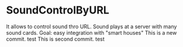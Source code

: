 # SoundControlByURL
It allows to control sound thro URL. Sound plays at a server with many sound cards. Goal: easy integration with "smart houses"
This is a new commit. test
This is second commit. test
